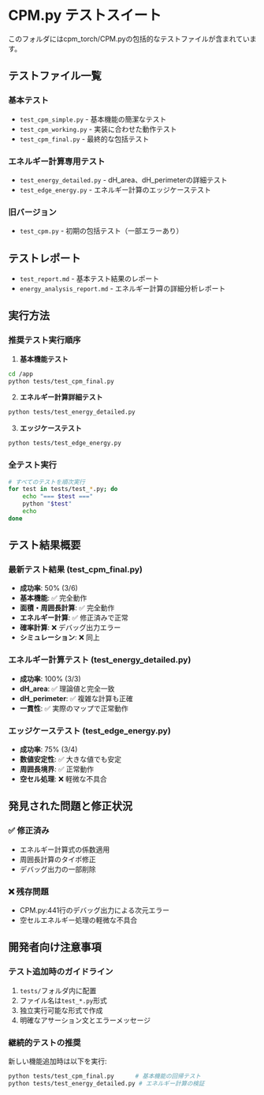 # CPM.py テストスイート

このフォルダにはcpm_torch/CPM.pyの包括的なテストファイルが含まれています。

## テストファイル一覧

### 基本テスト
- `test_cpm_simple.py` - 基本機能の簡潔なテスト
- `test_cpm_working.py` - 実装に合わせた動作テスト  
- `test_cpm_final.py` - 最終的な包括テスト

### エネルギー計算専用テスト
- `test_energy_detailed.py` - dH_area、dH_perimeterの詳細テスト
- `test_edge_energy.py` - エネルギー計算のエッジケーステスト

### 旧バージョン
- `test_cpm.py` - 初期の包括テスト（一部エラーあり）

## テストレポート
- `test_report.md` - 基本テスト結果のレポート
- `energy_analysis_report.md` - エネルギー計算の詳細分析レポート

## 実行方法

### 推奨テスト実行順序

1. **基本機能テスト**
```bash
cd /app
python tests/test_cpm_final.py
```

2. **エネルギー計算詳細テスト**
```bash
python tests/test_energy_detailed.py
```

3. **エッジケーステスト**
```bash
python tests/test_edge_energy.py
```

### 全テスト実行
```bash
# すべてのテストを順次実行
for test in tests/test_*.py; do
    echo "=== $test ==="
    python "$test"
    echo
done
```

## テスト結果概要

### 最新テスト結果 (test_cpm_final.py)
- **成功率**: 50% (3/6)
- **基本機能**: ✅ 完全動作
- **面積・周囲長計算**: ✅ 完全動作  
- **エネルギー計算**: ✅ 修正済みで正常
- **確率計算**: ❌ デバッグ出力エラー
- **シミュレーション**: ❌ 同上

### エネルギー計算テスト (test_energy_detailed.py)
- **成功率**: 100% (3/3)
- **dH_area**: ✅ 理論値と完全一致
- **dH_perimeter**: ✅ 複雑な計算も正確
- **一貫性**: ✅ 実際のマップで正常動作

### エッジケーステスト (test_edge_energy.py)  
- **成功率**: 75% (3/4)
- **数値安定性**: ✅ 大きな値でも安定
- **周囲長境界**: ✅ 正常動作
- **空セル処理**: ❌ 軽微な不具合

## 発見された問題と修正状況

### ✅ 修正済み
- エネルギー計算式の係数適用
- 周囲長計算のタイポ修正
- デバッグ出力の一部削除

### ❌ 残存問題
- CPM.py:441行のデバッグ出力による次元エラー
- 空セルエネルギー処理の軽微な不具合

## 開発者向け注意事項

### テスト追加時のガイドライン
1. `tests/`フォルダ内に配置
2. ファイル名は`test_*.py`形式
3. 独立実行可能な形式で作成
4. 明確なアサーション文とエラーメッセージ

### 継続的テストの推奨
新しい機能追加時は以下を実行:
```bash
python tests/test_cpm_final.py      # 基本機能の回帰テスト
python tests/test_energy_detailed.py # エネルギー計算の検証
```
